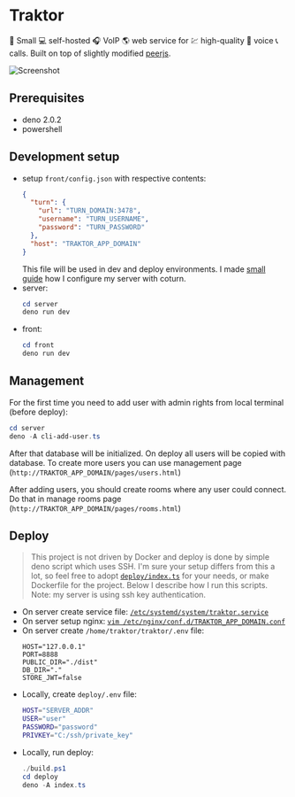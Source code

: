 # Traktor

💾 Small 💻 self-hosted 🎧 VoIP 🌎 web service for 💹 high-quality 📣 voice 📞 calls. Built on top of slightly modified [peerjs](https://peerjs.com/).

![Screenshot](docs/screenshot.png)

## Prerequisites

- deno 2.0.2
- powershell

## Development setup

- setup `front/config.json` with respective contents:
  ```json
  {
    "turn": {
      "url": "TURN_DOMAIN:3478",
      "username": "TURN_USERNAME",
      "password": "TURN_PASSWORD"
    },
    "host": "TRAKTOR_APP_DOMAIN"
  }
  ```
  This file will be used in dev and deploy environments. I made [small guide](docs/turn.md) how I configure my server with coturn.
- server:
  ```powershell
  cd server
  deno run dev
  ```
- front:
  ```powershell
  cd front
  deno run dev
  ```

## Management

For the first time you need to add user with admin rights from local terminal (before deploy):

```powershell
cd server
deno -A cli-add-user.ts
```

After that database will be initialized. On deploy all users will be copied with database. To create more users you can use management page (`http://TRAKTOR_APP_DOMAIN/pages/users.html`)

After adding users, you should create rooms where any user could connect. Do that in manage rooms page (`http://TRAKTOR_APP_DOMAIN/pages/rooms.html`)

## Deploy

> This project is not driven by Docker and deploy is done by simple deno script which uses SSH. I'm sure your setup differs from this a lot, so feel free to adopt [`deploy/index.ts`](deploy/index.ts) for your needs, or make Dockerfile for the project. Below I describe how I run this scripts. Note: my server is using ssh key authentication.

- On server create service file: [`/etc/systemd/system/traktor.service`](docs/traktor.service)
- On server setup nginx: [`vim /etc/nginx/conf.d/TRAKTOR_APP_DOMAIN.conf`](docs/traktor_nginx.conf)
- On server create `/home/traktor/traktor/.env` file:
  ```
  HOST="127.0.0.1"
  PORT=8888
  PUBLIC_DIR="./dist"
  DB_DIR="."
  STORE_JWT=false
  ```
- Locally, create `deploy/.env` file:
  ```bash
  HOST="SERVER_ADDR"
  USER="user"
  PASSWORD="password"
  PRIVKEY="C:/ssh/private_key"
  ```
- Locally, run deploy:
  ```powershell
  ./build.ps1
  cd deploy
  deno -A index.ts
  ```
